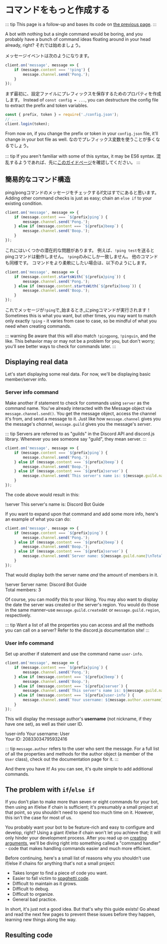 # コマンドをもっと作成する

::: tip
This page is a follow-up and bases its code on [the previous page](/creating-your-bot/configuration-files.md).
:::

A bot with nothing but a single command would be boring, and you probably have a bunch of command ideas floating around in your head already, right? それでは始めましょう。

メッセージイベントは次のようになります。

```js
client.on('message', message => {
	if (message.content === '!ping') {
		message.channel.send('Pong.');
	}
});
```

まず最初に、設定ファイルにプレフィックスを保存するためのプロパティを作成します。 Instead of `const config = ...`, you can destructure the config file to extract the prefix and token variables.

```js {1,3}
const { prefix, token } = require('./config.json');
// ...
client.login(token);
```

From now on, if you change the prefix or token in your `config.json` file, it'll change in your bot file as well. なのでプレフィックス変数を使うことが多くなるでしょう。

::: tip
If you aren't familiar with some of this syntax, it may be ES6 syntax. 混乱するようであれば、先に[このガイドページ](/additional-info/es6-syntax.md)を確認してください。
:::

## 簡易的なコマンド構造

ping/pongコマンドのメッセージをチェックするif文はすでにあると思います。 Adding other command checks is just as easy; chain an `else if` to your existing condition.

```js {2-6}
client.on('message', message => {
	if (message.content === `${prefix}ping`) {
		message.channel.send('Pong.');
	} else if (message.content === `${prefix}beep`) {
		message.channel.send('Boop.');
	}
});
```

これにはいくつかの潜在的な問題があります。 例えば、`!ping test`を送るとpingコマンドは動作しません。 `!ping`のみにしか一致しません。 他のコマンドも同様です。 コマンドをより柔軟にしたい場合は、以下のようにします。

```js {2-6}
client.on('message', message => {
	if (message.content.startsWith(`${prefix}ping`)) {
		message.channel.send('Pong.');
	} else if (message.content.startsWith(`${prefix}beep`)) {
		message.channel.send('Boop.');
	}
});
```

これでメッセージが`!ping`で_始まるとき_にpingコマンドが実行されます！ Sometimes this is what you want, but other times, you may want to match only exactly `!ping` - it varies from case to case, so be mindful of what you need when creating commands.

::: warning
Be aware that this will also match `!pingpong`, `!pinguin`, and the like. This behavior may or may not be a problem for you, but don't worry; you'll see better ways to check for commands later.
:::

## Displaying real data

Let's start displaying some real data. For now, we'll be displaying basic member/server info.

### Server info command

Make another if statement to check for commands using `server` as the command name. You've already interacted with the Message object via `message.channel.send()`. You get the message object, access the channel it's from, and send a message to it. Just like how `message.channel` gives you the message's _channel_, `message.guild` gives you the message's _server_.

::: tip
Servers are referred to as "guilds" in the Discord API and discord.js library. Whenever you see someone say "guild", they mean server.
:::

```js {6-8}
client.on('message', message => {
	if (message.content === `${prefix}ping`) {
		message.channel.send('Pong.');
	} else if (message.content === `${prefix}beep`) {
		message.channel.send('Boop.');
	} else if (message.content === `${prefix}server`) {
		message.channel.send(`This server's name is: ${message.guild.name}`);
	}
});
```

The code above would result in this:

<div is="discord-messages">
    <discord-message profile="user">
        !server
    </discord-message>
    <discord-message profile="bot">
        This server's name is: Discord Bot Guide
    </discord-message>
</div>

If you want to expand upon that command and add some more info, here's an example of what you can do:

```js {6-8}
client.on('message', message => {
	if (message.content === `${prefix}ping`) {
		message.channel.send('Pong.');
	} else if (message.content === `${prefix}beep`) {
		message.channel.send('Boop.');
	} else if (message.content === `${prefix}server`) {
		message.channel.send(`Server name: ${message.guild.name}\nTotal members: ${message.guild.memberCount}`);
	}
});
```

That would display both the server name _and_ the amount of members in it.

<div is="discord-messages">
    <discord-message profile="user">
        !server
    </discord-message>
    <discord-message profile="bot">
        Server name: Discord Bot Guide<br>
        Total members: 3
    </discord-message>
</div>

Of course, you can modify this to your liking. You may also want to display the date the server was created or the server's region. You would do those in the same manner–use `message.guild.createdAt` or `message.guild.region`, respectively.

::: tip
Want a list of all the properties you can access and all the methods you can call on a server? Refer to <docs-link path="class/Guild">the discord.js documentation site</docs-link>!
:::

### User info command

Set up another if statement and use the command name `user-info`.

```js {8-10}
client.on('message', message => {
	if (message.content === `${prefix}ping`) {
		message.channel.send('Pong.');
	} else if (message.content === `${prefix}beep`) {
		message.channel.send('Boop.');
	} else if (message.content === `${prefix}server`) {
		message.channel.send(`This server's name is: ${message.guild.name}`);
	} else if (message.content === `${prefix}user-info`) {
		message.channel.send(`Your username: ${message.author.username}\nYour ID: ${message.author.id}`);
	}
});
```

This will display the message author's **username** (not nickname, if they have one set), as well as their user ID.

<div is="discord-messages">
    <discord-message profile="user">
        !user-info
    </discord-message>
    <discord-message profile="bot">
        Your username: User <br>
        Your ID: 20833034795932416
    </discord-message>
</div>

::: tip
`message.author` refers to the user who sent the message. For a full list of all the properties and methods for the author object (a member of the `User` class), check out <docs-link path="class/User">the documentation page for it</docs-link>.
:::

And there you have it! As you can see, it's quite simple to add additional commands.

## The problem with `if`/`else if`

If you don't plan to make more than seven or eight commands for your bot, then using an if/else if chain is sufficient; it's presumably a small project at that point, so you shouldn't need to spend too much time on it. However, this isn't the case for most of us.

You probably want your bot to be feature-rich and easy to configure and develop, right? Using a giant if/else if chain won't let you achieve that; it will only hinder your development process. After you read up on [creating arguments](/creating-your-bot/commands-with-user-input.md), we'll be diving right into something called a "command handler" - code that makes handling commands easier and much more efficient.

Before continuing, here's a small list of reasons why you shouldn't use if/else if chains for anything that's not a small project:

* Takes longer to find a piece of code you want.
* Easier to fall victim to [spaghetti code](https://en.wikipedia.org/wiki/Spaghetti_code).
* Difficult to maintain as it grows.
* Difficult to debug.
* Difficult to organize.
* General bad practice.

In short, it's just not a good idea. But that's why this guide exists! Go ahead and read the next few pages to prevent these issues before they happen, learning new things along the way.

## Resulting code

<resulting-code />
